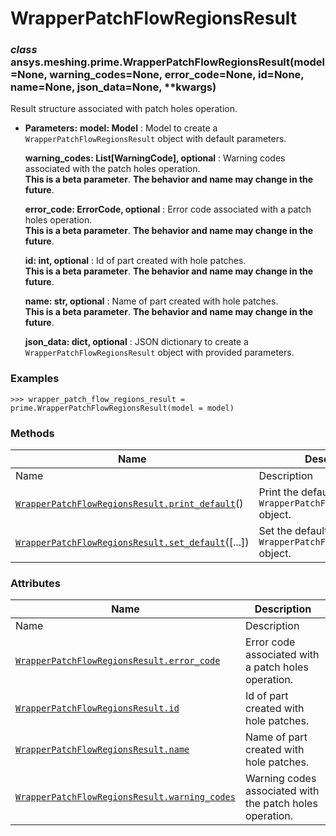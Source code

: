 # WrapperPatchFlowRegionsResult

<a id="ansys.meshing.prime.WrapperPatchFlowRegionsResult"></a>

### *class* ansys.meshing.prime.WrapperPatchFlowRegionsResult(model=None, warning_codes=None, error_code=None, id=None, name=None, json_data=None, \*\*kwargs)

Result structure associated with patch holes operation.

* **Parameters:**
  **model: Model**
  : Model to create a `WrapperPatchFlowRegionsResult` object with default parameters.

  **warning_codes: List[WarningCode], optional**
  : Warning codes associated with the patch holes operation.
    <br/>
    **This is a beta parameter**. **The behavior and name may change in the future**.

  **error_code: ErrorCode, optional**
  : Error code associated with a patch holes operation.
    <br/>
    **This is a beta parameter**. **The behavior and name may change in the future**.

  **id: int, optional**
  : Id of part created with hole patches.
    <br/>
    **This is a beta parameter**. **The behavior and name may change in the future**.

  **name: str, optional**
  : Name of part created with hole patches.
    <br/>
    **This is a beta parameter**. **The behavior and name may change in the future**.

  **json_data: dict, optional**
  : JSON dictionary to create a `WrapperPatchFlowRegionsResult` object with provided parameters.

### Examples

```pycon
>>> wrapper_patch_flow_regions_result = prime.WrapperPatchFlowRegionsResult(model = model)
```

<!-- !! processed by numpydoc !! -->

### Methods

| Name | Description |
|-----------------------------------------------------------------------------------------------------------------------------------------------------------------------------------------|-----------------------------------------------------------------------|
| Name | Description |
| [`WrapperPatchFlowRegionsResult.print_default`](ansys.meshing.prime.WrapperPatchFlowRegionsResult.print_default.md#ansys.meshing.prime.WrapperPatchFlowRegionsResult.print_default)()   | Print the default values of `WrapperPatchFlowRegionsResult` object.   |
| [`WrapperPatchFlowRegionsResult.set_default`](ansys.meshing.prime.WrapperPatchFlowRegionsResult.set_default.md#ansys.meshing.prime.WrapperPatchFlowRegionsResult.set_default)([...])    | Set the default values of the `WrapperPatchFlowRegionsResult` object. |

### Attributes

| Name | Description |
|-------------------------------------------------------------------------------------------------------------------------------------------------------------------------------------|----------------------------------------------------------|
| Name | Description |
| [`WrapperPatchFlowRegionsResult.error_code`](ansys.meshing.prime.WrapperPatchFlowRegionsResult.error_code.md#ansys.meshing.prime.WrapperPatchFlowRegionsResult.error_code)          | Error code associated with a patch holes operation.      |
| [`WrapperPatchFlowRegionsResult.id`](ansys.meshing.prime.WrapperPatchFlowRegionsResult.id.md#ansys.meshing.prime.WrapperPatchFlowRegionsResult.id)                                  | Id of part created with hole patches.                    |
| [`WrapperPatchFlowRegionsResult.name`](ansys.meshing.prime.WrapperPatchFlowRegionsResult.name.md#ansys.meshing.prime.WrapperPatchFlowRegionsResult.name)                            | Name of part created with hole patches.                  |
| [`WrapperPatchFlowRegionsResult.warning_codes`](ansys.meshing.prime.WrapperPatchFlowRegionsResult.warning_codes.md#ansys.meshing.prime.WrapperPatchFlowRegionsResult.warning_codes) | Warning codes associated with the patch holes operation. |
<!-- vale on -->